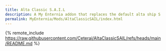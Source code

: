 ```yaml
---
title: Alta Classic S.A.I.L
description: A My Enternia addon that replaces the default alta ship S.A.I.L. assistant with a classic version, used by vanilla species in Starbound. Hope you enjoy!
permalink: MyEnternia/Mods/AltaClassicSAIL/index.html
---
```


{% remote_include https://raw.githubusercontent.com/Ceterai/AltaClassicSAIL/refs/heads/main/README.md %}
